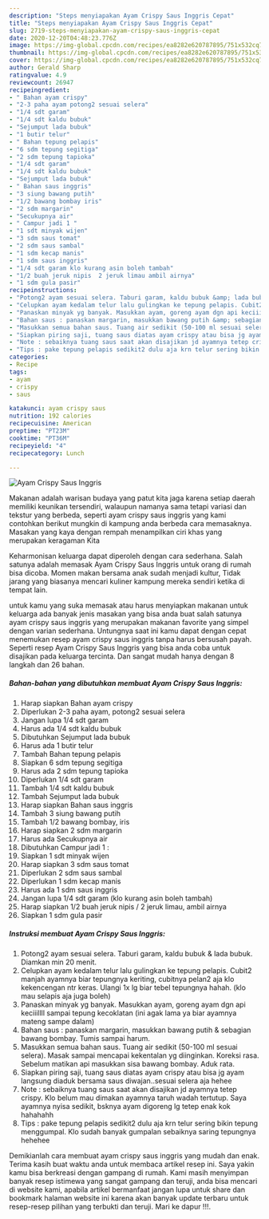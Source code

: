```yaml
---
description: "Steps menyiapakan Ayam Crispy Saus Inggris Cepat"
title: "Steps menyiapakan Ayam Crispy Saus Inggris Cepat"
slug: 2719-steps-menyiapakan-ayam-crispy-saus-inggris-cepat
date: 2020-12-20T04:48:23.776Z
image: https://img-global.cpcdn.com/recipes/ea8282e620787895/751x532cq70/ayam-crispy-saus-inggris-foto-resep-utama.jpg
thumbnail: https://img-global.cpcdn.com/recipes/ea8282e620787895/751x532cq70/ayam-crispy-saus-inggris-foto-resep-utama.jpg
cover: https://img-global.cpcdn.com/recipes/ea8282e620787895/751x532cq70/ayam-crispy-saus-inggris-foto-resep-utama.jpg
author: Gerald Sharp
ratingvalue: 4.9
reviewcount: 26947
recipeingredient:
- " Bahan ayam crispy"
- "2-3 paha ayam potong2 sesuai selera"
- "1/4 sdt garam"
- "1/4 sdt kaldu bubuk"
- "Sejumput lada bubuk"
- "1 butir telur"
- " Bahan tepung pelapis"
- "6 sdm tepung segitiga"
- "2 sdm tepung tapioka"
- "1/4 sdt garam"
- "1/4 sdt kaldu bubuk"
- "Sejumput lada bubuk"
- " Bahan saus inggris"
- "3 siung bawang putih"
- "1/2 bawang bombay iris"
- "2 sdm margarin"
- "Secukupnya air"
- " Campur jadi 1 "
- "1 sdt minyak wijen"
- "3 sdm saus tomat"
- "2 sdm saus sambal"
- "1 sdm kecap manis"
- "1 sdm saus inggris"
- "1/4 sdt garam klo kurang asin boleh tambah"
- "1/2 buah jeruk nipis  2 jeruk limau ambil airnya"
- "1 sdm gula pasir"
recipeinstructions:
- "Potong2 ayam sesuai selera. Taburi garam, kaldu bubuk &amp; lada bubuk. Diamkan min 20 menit."
- "Celupkan ayam kedalam telur lalu gulingkan ke tepung pelapis. Cubit2 manjah ayamnya biar tepungnya keriting, cubitnya pelan2 aja klo kekencengan ntr keras. Ulangi 1x lg biar tebel tepungnya hahah. (klo mau selapis aja juga boleh)"
- "Panaskan minyak yg banyak. Masukkan ayam, goreng ayam dgn api keciiillll sampai tepung kecoklatan (ini agak lama ya biar ayamnya mateng sampe dalam)"
- "Bahan saus : panaskan margarin, masukkan bawang putih &amp; sebagian bawang bombay. Tumis sampai harum."
- "Masukkan semua bahan saus. Tuang air sedikit (50-100 ml sesuai selera). Masak sampai mencapai kekentalan yg diinginkan. Koreksi rasa. Sebelum matikan api masukkan sisa bawang bombay. Aduk rata."
- "Siapkan piring saji, tuang saus diatas ayam crispy atau bisa jg ayam langsung diaduk bersama saus diwajan..sesuai selera aja hehee"
- "Note : sebaiknya tuang saus saat akan disajikan jd ayamnya tetep crispy. Klo belum mau dimakan ayamnya taruh wadah tertutup. Saya ayamnya nyisa sedikit, bsknya ayam digoreng lg tetep enak kok hahahahh"
- "Tips : pake tepung pelapis sedikit2 dulu aja krn telur sering bikin tepung menggumpal. Klo sudah banyak gumpalan sebaiknya saring tepungnya hehehee"
categories:
- Recipe
tags:
- ayam
- crispy
- saus

katakunci: ayam crispy saus 
nutrition: 192 calories
recipecuisine: American
preptime: "PT23M"
cooktime: "PT36M"
recipeyield: "4"
recipecategory: Lunch

---
```



![Ayam Crispy Saus Inggris](https://img-global.cpcdn.com/recipes/ea8282e620787895/751x532cq70/ayam-crispy-saus-inggris-foto-resep-utama.jpg)

Makanan adalah warisan budaya yang patut kita jaga karena setiap daerah memiliki keunikan tersendiri, walaupun namanya sama tetapi variasi dan tekstur yang berbeda, seperti ayam crispy saus inggris yang kami contohkan berikut mungkin di kampung anda berbeda cara memasaknya. Masakan yang kaya dengan rempah menampilkan ciri khas yang merupakan keragaman Kita

Keharmonisan keluarga dapat diperoleh dengan cara sederhana. Salah satunya adalah memasak Ayam Crispy Saus Inggris untuk orang di rumah bisa dicoba. Momen makan bersama anak sudah menjadi kultur, Tidak jarang yang biasanya mencari kuliner kampung mereka sendiri ketika di tempat lain.



untuk kamu yang suka memasak atau harus menyiapkan makanan untuk keluarga ada banyak jenis masakan yang bisa anda buat salah satunya ayam crispy saus inggris yang merupakan makanan favorite yang simpel dengan varian sederhana. Untungnya saat ini kamu dapat dengan cepat menemukan resep ayam crispy saus inggris tanpa harus bersusah payah.
Seperti resep Ayam Crispy Saus Inggris yang bisa anda coba untuk disajikan pada keluarga tercinta. Dan sangat mudah hanya dengan 8 langkah dan 26 bahan.


<!--inarticleads1-->

##### Bahan-bahan yang dibutuhkan membuat Ayam Crispy Saus Inggris:

1. Harap siapkan  Bahan ayam crispy
1. Diperlukan 2-3 paha ayam, potong2 sesuai selera
1. Jangan lupa 1/4 sdt garam
1. Harus ada 1/4 sdt kaldu bubuk
1. Dibutuhkan Sejumput lada bubuk
1. Harus ada 1 butir telur
1. Tambah  Bahan tepung pelapis
1. Siapkan 6 sdm tepung segitiga
1. Harus ada 2 sdm tepung tapioka
1. Diperlukan 1/4 sdt garam
1. Tambah 1/4 sdt kaldu bubuk
1. Tambah Sejumput lada bubuk
1. Harap siapkan  Bahan saus inggris
1. Tambah 3 siung bawang putih
1. Tambah 1/2 bawang bombay, iris
1. Harap siapkan 2 sdm margarin
1. Harus ada Secukupnya air
1. Dibutuhkan  Campur jadi 1 :
1. Siapkan 1 sdt minyak wijen
1. Harap siapkan 3 sdm saus tomat
1. Diperlukan 2 sdm saus sambal
1. Diperlukan 1 sdm kecap manis
1. Harus ada 1 sdm saus inggris
1. Jangan lupa 1/4 sdt garam (klo kurang asin boleh tambah)
1. Harap siapkan 1/2 buah jeruk nipis / 2 jeruk limau, ambil airnya
1. Siapkan 1 sdm gula pasir




<!--inarticleads2-->

##### Instruksi membuat  Ayam Crispy Saus Inggris:

1. Potong2 ayam sesuai selera. Taburi garam, kaldu bubuk &amp; lada bubuk. Diamkan min 20 menit.
1. Celupkan ayam kedalam telur lalu gulingkan ke tepung pelapis. Cubit2 manjah ayamnya biar tepungnya keriting, cubitnya pelan2 aja klo kekencengan ntr keras. Ulangi 1x lg biar tebel tepungnya hahah. (klo mau selapis aja juga boleh)
1. Panaskan minyak yg banyak. Masukkan ayam, goreng ayam dgn api keciiillll sampai tepung kecoklatan (ini agak lama ya biar ayamnya mateng sampe dalam)
1. Bahan saus : panaskan margarin, masukkan bawang putih &amp; sebagian bawang bombay. Tumis sampai harum.
1. Masukkan semua bahan saus. Tuang air sedikit (50-100 ml sesuai selera). Masak sampai mencapai kekentalan yg diinginkan. Koreksi rasa. Sebelum matikan api masukkan sisa bawang bombay. Aduk rata.
1. Siapkan piring saji, tuang saus diatas ayam crispy atau bisa jg ayam langsung diaduk bersama saus diwajan..sesuai selera aja hehee
1. Note : sebaiknya tuang saus saat akan disajikan jd ayamnya tetep crispy. Klo belum mau dimakan ayamnya taruh wadah tertutup. Saya ayamnya nyisa sedikit, bsknya ayam digoreng lg tetep enak kok hahahahh
1. Tips : pake tepung pelapis sedikit2 dulu aja krn telur sering bikin tepung menggumpal. Klo sudah banyak gumpalan sebaiknya saring tepungnya hehehee




Demikianlah cara membuat ayam crispy saus inggris yang mudah dan enak. Terima kasih buat waktu anda untuk membaca artikel resep ini. Saya yakin kamu bisa berkreasi dengan gampang di rumah. Kami masih menyimpan banyak resep istimewa yang sangat gampang dan teruji, anda bisa mencari di website kami, apabila artikel bermanfaat jangan lupa untuk share dan bookmark halaman website ini karena akan banyak update terbaru untuk resep-resep pilihan yang terbukti dan teruji. Mari ke dapur !!!. 
